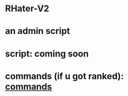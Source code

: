 # RHater-V2
# an admin script
# script: coming soon
# commands (if u got ranked): [commands](RHater-V2/commands.md)
